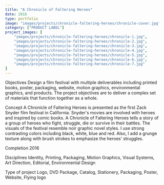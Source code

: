 ```yaml
---
title: "A Chronicle of Faltering Heroes"
date: 2016
type: portfolio
image: "images/projects/chronicle-faltering-heroes/chronicle-cover.jpg"
category: ["PRODUCT LABEL"]
project_images: [
	"images/projects/chronicle-faltering-heroes/chronicle-1.jpg",
	"images/projects/chronicle-faltering-heroes/chronicle-2.jpg",
	"images/projects/chronicle-faltering-heroes/chronicle-3.jpg",
	"images/projects/chronicle-faltering-heroes/chronicle-4.jpg",
	"images/projects/chronicle-faltering-heroes/chronicle-5.jpg",
	"images/projects/chronicle-faltering-heroes/chronicle-6.jpg",
	"images/projects/chronicle-faltering-heroes/chronicle-7.jpg"
]
---
```


Objectives
Design a film festival with multiple deliverables including printed books, poster, packaging, website, motion graphics, environmental graphics, and products. The project objectives are to deliver a complex set of materials that function together as a whole.

Concept
A Chronicle of Faltering Heroes is presented as the first Zack Snyder film festival in California. Snyder's movies are involved with heroes and inspired by comic books. A Chronicle of Faltering Heroes tells a story of a group of heroes who fight, struggle, die or survive in their battles. The visuals of the festival resemble noir graphic novel styles. I use strong contrasting colors including black, white, blue and red. Also, I add a grunge texture along with brush strokes to emphasize the heroes' struggles. 

Completion
2016

Disciplines
Identity, Printing, Packaging, Motion Graphics, Visual Systems, Art Direction, Editorial, Environmental Design

Type of project
Logo, DVD Package, Catalog, Stationery, Packaging, Poster, Website, Flying logo
